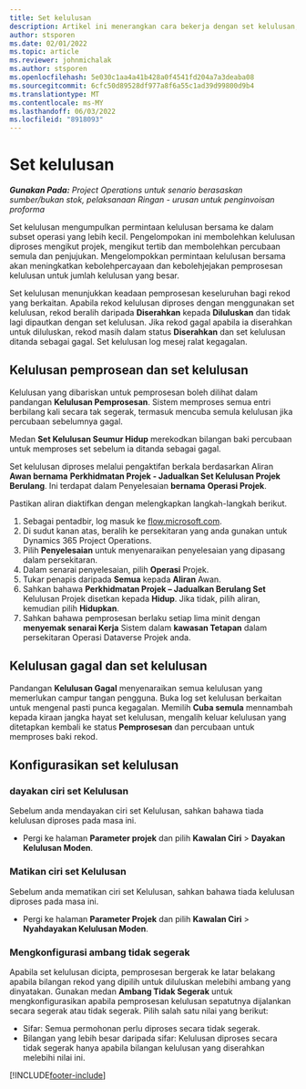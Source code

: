 ```yaml
---
title: Set kelulusan
description: Artikel ini menerangkan cara bekerja dengan set kelulusan, permintaan dan subset operasi tersebut.
author: stsporen
ms.date: 02/01/2022
ms.topic: article
ms.reviewer: johnmichalak
ms.author: stsporen
ms.openlocfilehash: 5e030c1aa4a41b428a0f4541fd204a7a3deaba08
ms.sourcegitcommit: 6cfc50d89528df977a8f6a55c1ad39d99800d9b4
ms.translationtype: MT
ms.contentlocale: ms-MY
ms.lasthandoff: 06/03/2022
ms.locfileid: "8918093"
---
```

# <a name="approval-sets"></a>Set kelulusan

_**Gunakan Pada:** Project Operations untuk senario berasaskan sumber/bukan stok, pelaksanaan Ringan - urusan untuk penginvoisan proforma_

Set kelulusan mengumpulkan permintaan kelulusan bersama ke dalam subset operasi yang lebih kecil. Pengelompokan ini membolehkan kelulusan diproses mengikut projek, mengikut tertib dan membolehkan percubaan semula dan penjujukan. Mengelompokkan permintaan kelulusan bersama akan meningkatkan kebolehpercayaan dan kebolehjejakan pemprosesan kelulusan untuk jumlah kelulusan yang besar.

Set kelulusan menunjukkan keadaan pemprosesan keseluruhan bagi rekod yang berkaitan. Apabila rekod kelulusan diproses dengan menggunakan set kelulusan, rekod beralih daripada **Diserahkan** kepada **Diluluskan** dan tidak lagi dipautkan dengan set kelulusan. Jika rekod gagal apabila ia diserahkan untuk diluluskan, rekod masih dalam status **Diserahkan** dan set kelulusan ditanda sebagai gagal. Set kelulusan log mesej ralat kegagalan.

## <a name="processing-approvals-and-approval-sets"></a>Kelulusan pemprosean dan set kelulusan
Kelulusan yang dibariskan untuk pemprosesan boleh dilihat dalam pandangan **Kelulusan Pemprosesan**. Sistem memproses semua entri berbilang kali secara tak segerak, termasuk mencuba semula kelulusan jika percubaan sebelumnya gagal.

Medan **Set Kelulusan Seumur Hidup** merekodkan bilangan baki percubaan untuk memproses set sebelum ia ditanda sebagai gagal.

Set kelulusan diproses melalui pengaktifan berkala berdasarkan Aliran **Awan bernama** **Perkhidmatan Projek - Jadualkan Set Kelulusan Projek Berulang**. Ini terdapat dalam Penyelesaian **bernama** **Operasi Projek**. 

Pastikan aliran diaktifkan dengan melengkapkan langkah-langkah berikut.

1. Sebagai pentadbir, log masuk ke [flow.microsoft.com](https://powerautomate.microsoft.com).
2. Di sudut kanan atas, beralih ke persekitaran yang anda gunakan untuk Dynamics 365 Project Operations.
3. Pilih **Penyelesaian** untuk menyenaraikan penyelesaian yang dipasang dalam persekitaran.
4. Dalam senarai penyelesaian, pilih **Operasi** Projek.
5. Tukar penapis daripada **Semua** kepada **Aliran** Awan.
6. Sahkan bahawa **Perkhidmatan Projek – Jadualkan Berulang Set** Kelulusan Projek disetkan kepada **Hidup**. Jika tidak, pilih aliran, kemudian pilih **Hidupkan**.
7. Sahkan bahawa pemprosesan berlaku setiap lima minit dengan **menyemak senarai Kerja** Sistem dalam **kawasan Tetapan** dalam persekitaran Operasi Dataverse Projek anda.

## <a name="failed-approvals-and-approval-sets"></a>Kelulusan gagal dan set kelulusan
Pandangan **Kelulusan Gagal** menyenaraikan semua kelulusan yang memerlukan campur tangan pengguna. Buka log set kelulusan berkaitan untuk mengenal pasti punca kegagalan.
Memilih **Cuba semula** mennambah kepada kiraan jangka hayat set kelulusan, mengalih keluar kelulusan yang ditetapkan kembali ke status **Pemprosesan** dan percubaan untuk memproses baki rekod.

## <a name="configure-approval-sets"></a>Konfigurasikan set kelulusan

### <a name="enable-the-approval-sets-feature"></a>dayakan ciri set Kelulusan
Sebelum anda mendayakan ciri set Kelulusan, sahkan bahawa tiada kelulusan diproses pada masa ini.

- Pergi ke halaman **Parameter projek** dan pilih **Kawalan Ciri** > **Dayakan Kelulusan Moden**.

### <a name="turn-off-the-approval-sets-feature"></a>Matikan ciri set Kelulusan
Sebelum anda mematikan ciri set Kelulusan, sahkan bahawa tiada kelulusan diproses pada masa ini.

- Pergi ke halaman **Parameter Projek** dan pilih **Kawalan Ciri** > **Nyahdayakan Kelulusan Moden**.

### <a name="configuring-the-asynchronous-threshold"></a>Mengkonfigurasi ambang tidak segerak 
Apabila set kelulusan dicipta, pemprosesan bergerak ke latar belakang apabila bilangan rekod yang dipilih untuk diluluskan melebihi ambang yang dinyatakan. Gunakan medan **Ambang Tidak Segerak** untuk mengkonfigurasikan apabila pemprosesan kelulusan sepatutnya dijalankan secara segerak atau tidak segerak. Pilih salah satu nilai yang berikut:

  - Sifar: Semua permohonan perlu diproses secara tidak segerak. 
  - Bilangan yang lebih besar daripada sifar: Kelulusan diproses secara tidak segerak hanya apabila bilangan kelulusan yang diserahkan melebihi nilai ini.

[!INCLUDE[footer-include](../includes/footer-banner.md)]

